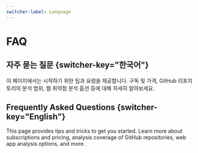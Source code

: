 ```yaml
---
switcher-label: Language
---
```

# FAQ 


## 자주 묻는 질문 {switcher-key="한국어"}

이 페이지에서는 시작하기 위한 팁과 요령을 제공합니다. 구독 및 가격, GitHub 리포지토리의 분석 범위, 웹 취약점 분석 옵션 등에 대해 자세히 알아보세요.


## Frequently Asked Questions {switcher-key="English"}

This page provides tips and tricks to get you started. Learn more about subscriptions and pricing, analysis coverage of GitHub repositories, web app analysis options, and more.


